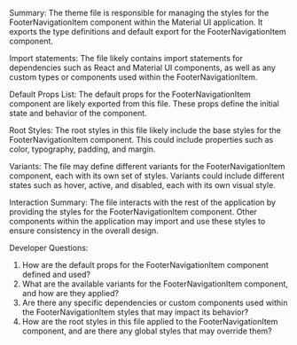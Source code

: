 Summary:
The theme file is responsible for managing the styles for the FooterNavigationItem component within the Material UI application. It exports the type definitions and default export for the FooterNavigationItem component.

Import statements:
The file likely contains import statements for dependencies such as React and Material UI components, as well as any custom types or components used within the FooterNavigationItem.

Default Props List:
The default props for the FooterNavigationItem component are likely exported from this file. These props define the initial state and behavior of the component.

Root Styles:
The root styles in this file likely include the base styles for the FooterNavigationItem component. This could include properties such as color, typography, padding, and margin.

Variants:
The file may define different variants for the FooterNavigationItem component, each with its own set of styles. Variants could include different states such as hover, active, and disabled, each with its own visual style.

Interaction Summary:
The file interacts with the rest of the application by providing the styles for the FooterNavigationItem component. Other components within the application may import and use these styles to ensure consistency in the overall design.

Developer Questions:
1. How are the default props for the FooterNavigationItem component defined and used?
2. What are the available variants for the FooterNavigationItem component, and how are they applied?
3. Are there any specific dependencies or custom components used within the FooterNavigationItem styles that may impact its behavior?
4. How are the root styles in this file applied to the FooterNavigationItem component, and are there any global styles that may override them?